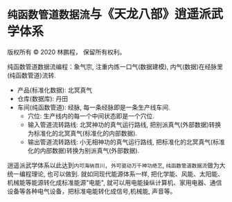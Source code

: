 # `纯函数管道数据流`与《天龙八部》逍遥派武学体系

版权所有 © 2020 林鹏程， 保留所有权利。

纯函数管道数据流编程：象气宗, 注重内炼一口气(数据建模), 内气(数据)在经脉里(纯函数管道)流转.

- 产品(标准化数据): 北冥真气
- 仓库(数据库): 丹田
- 车间(纯函数管道): 经脉, 每一条经脉即是一条生产线车间.
  - 穴位: 生产线内的每一个中间状态即是一个穴位.
  - 输入管道流转路线: 北冥神功的真气运行路线, 把别派真气(外部数据)转换为标准化的北冥真气(标准化的内部数据).
  - 输出管道流转路线: 小无相神功的真气运行路线, 把标准化的北冥真气(标准化的内部数据)转换为别派真气(外部数据).
  
逍遥派武学体系以此达到`内可海纳百川, 外可驱动万千神功绝艺`, `纯函数管道数据流`做为大统一编程理论, 也可以做到.
就如同现代能源体系一样, 把化学能、风能、太阳能、机械能等能源转化成标准能源"电能",
就可以用电能操纵计算机、家用电器、通信设备等各种电气设备，把标准电能转化成信号,机械能, 声音等。
